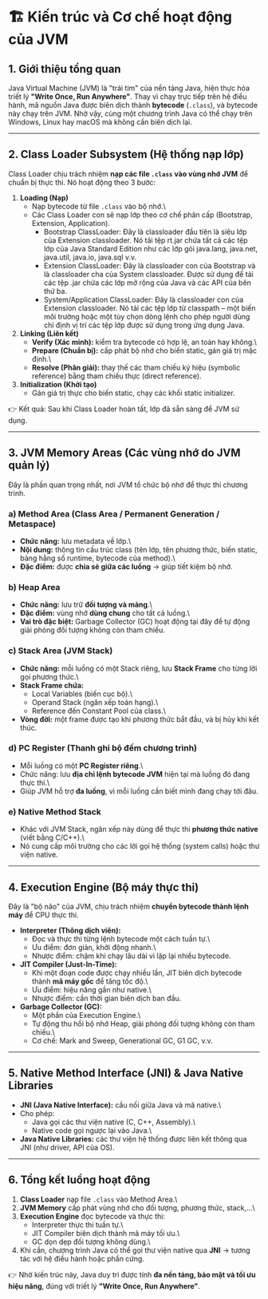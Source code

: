 # 🏗 Kiến trúc và Cơ chế hoạt động của JVM

## 1. Giới thiệu tổng quan

Java Virtual Machine (JVM) là "trái tim" của nền tảng Java, hiện thực
hóa triết lý **"Write Once, Run Anywhere"**. Thay vì chạy trực tiếp trên
hệ điều hành, mã nguồn Java được biên dịch thành **bytecode**
(`.class`), và bytecode này chạy trên JVM. Nhờ vậy, cùng một chương
trình Java có thể chạy trên Windows, Linux hay macOS mà không cần biên
dịch lại.

------------------------------------------------------------------------

## 2. Class Loader Subsystem (Hệ thống nạp lớp)

Class Loader chịu trách nhiệm **nạp các file `.class` vào vùng nhớ JVM**
để chuẩn bị thực thi. Nó hoạt động theo 3 bước:

1.  **Loading (Nạp)**
    -   Nạp bytecode từ file `.class` vào bộ nhớ.\
    -   Các Class Loader con sẽ nạp lớp theo cơ chế phân cấp (Bootstrap,
        Extension, Application).  
        +  Bootstrap ClassLoader: Đây là classloader đầu tiên là siêu lớp của Extension classloader. Nó tải tệp rt.jar chứa tất cả các tệp lớp của Java Standard Edition như các lớp gói java.lang, java.net, java.util, java.io, java.sql v.v.  
        +  Extension ClassLoader: Đây là classloader con của Bootstrap và là classloader cha của System classloader. Được sử dụng để tải các tệp .jar chứa các lớp mở rộng của Java và các API của bên thứ ba.  
        +  System/Application ClassLoader: Đây là classloader con của Extension classloader. Nó tải các tệp lớp từ classpath – một biến môi trường hoặc một tùy chọn dòng lệnh cho phép người dùng chỉ định vị trí các tệp lớp được sử dụng trong ứng dụng Java.  
2.  **Linking (Liên kết)**
    -   **Verify (Xác minh):** kiểm tra bytecode có hợp lệ, an toàn hay
        không.\
    -   **Prepare (Chuẩn bị):** cấp phát bộ nhớ cho biến static, gán giá
        trị mặc định.\
    -   **Resolve (Phân giải):** thay thế các tham chiếu ký hiệu
        (symbolic reference) bằng tham chiếu thực (direct reference).
3.  **Initialization (Khởi tạo)**
    -   Gán giá trị thực cho biến static, chạy các khối static
        initializer.

👉 Kết quả: Sau khi Class Loader hoàn tất, lớp đã sẵn sàng để JVM sử
dụng.

------------------------------------------------------------------------

## 3. JVM Memory Areas (Các vùng nhớ do JVM quản lý)

Đây là phần quan trọng nhất, nơi JVM tổ chức bộ nhớ để thực thi chương
trình.

### a) Method Area (Class Area / Permanent Generation / Metaspace)

-   **Chức năng:** lưu metadata về lớp.\
-   **Nội dung:** thông tin cấu trúc class (tên lớp, tên phương thức,
    biến static, bảng hằng số runtime, bytecode của method).\
-   **Đặc điểm:** được **chia sẻ giữa các luồng** → giúp tiết kiệm bộ
    nhớ.

### b) Heap Area

-   **Chức năng:** lưu trữ **đối tượng và mảng**.\
-   **Đặc điểm:** vùng nhớ **dùng chung** cho tất cả luồng.\
-   **Vai trò đặc biệt:** Garbage Collector (GC) hoạt động tại đây để tự
    động giải phóng đối tượng không còn tham chiếu.

### c) Stack Area (JVM Stack)

-   **Chức năng:** mỗi luồng có một Stack riêng, lưu **Stack Frame** cho
    từng lời gọi phương thức.\
-   **Stack Frame chứa:**
    -   Local Variables (biến cục bộ).\
    -   Operand Stack (ngăn xếp toán hạng).\
    -   Reference đến Constant Pool của class.\
-   **Vòng đời:** một frame được tạo khi phương thức bắt đầu, và bị hủy
    khi kết thúc.

### d) PC Register (Thanh ghi bộ đếm chương trình)

-   Mỗi luồng có một **PC Register riêng**.\
-   Chức năng: lưu **địa chỉ lệnh bytecode JVM** hiện tại mà luồng đó
    đang thực thi.\
-   Giúp JVM hỗ trợ **đa luồng**, vì mỗi luồng cần biết mình đang chạy
    tới đâu.

### e) Native Method Stack

-   Khác với JVM Stack, ngăn xếp này dùng để thực thi **phương thức
    native** (viết bằng C/C++).\
-   Nó cung cấp môi trường cho các lời gọi hệ thống (system calls) hoặc
    thư viện native.

------------------------------------------------------------------------

## 4. Execution Engine (Bộ máy thực thi)

Đây là "bộ não" của JVM, chịu trách nhiệm **chuyển bytecode thành lệnh
máy** để CPU thực thi.

-   **Interpreter (Thông dịch viên):**
    -   Đọc và thực thi từng lệnh bytecode một cách tuần tự.\
    -   Ưu điểm: đơn giản, khởi động nhanh.\
    -   Nhược điểm: chậm khi chạy lâu dài vì lặp lại nhiều bytecode.
-   **JIT Compiler (Just-In-Time):**
    -   Khi một đoạn code được chạy nhiều lần, JIT biên dịch bytecode
        thành **mã máy gốc** để tăng tốc độ.\
    -   Ưu điểm: hiệu năng gần như native.\
    -   Nhược điểm: cần thời gian biên dịch ban đầu.
-   **Garbage Collector (GC):**
    -   Một phần của Execution Engine.\
    -   Tự động thu hồi bộ nhớ Heap, giải phóng đối tượng không còn tham
        chiếu.\
    -   Cơ chế: Mark and Sweep, Generational GC, G1 GC, v.v.

------------------------------------------------------------------------

## 5. Native Method Interface (JNI) & Java Native Libraries

-   **JNI (Java Native Interface):** cầu nối giữa Java và mã native.\
-   Cho phép:
    -   Java gọi các thư viện native (C, C++, Assembly).\
    -   Native code gọi ngược lại vào Java.\
-   **Java Native Libraries:** các thư viện hệ thống được liên kết thông
    qua JNI (như driver, API của OS).

------------------------------------------------------------------------

## 6. Tổng kết luồng hoạt động

1.  **Class Loader** nạp file `.class` vào Method Area.\
2.  **JVM Memory** cấp phát vùng nhớ cho đối tượng, phương thức,
    stack,...\
3.  **Execution Engine** đọc bytecode và thực thi:
    -   Interpreter thực thi tuần tự.\
    -   JIT Compiler biên dịch thành mã máy tối ưu.\
    -   GC dọn dẹp đối tượng không dùng.\
4.  Khi cần, chương trình Java có thể gọi thư viện native qua **JNI** →
    tương tác với hệ điều hành hoặc phần cứng.

👉 Nhờ kiến trúc này, Java duy trì được tính **đa nền tảng, bảo mật và
tối ưu hiệu năng**, đúng với triết lý **"Write Once, Run Anywhere"**.
